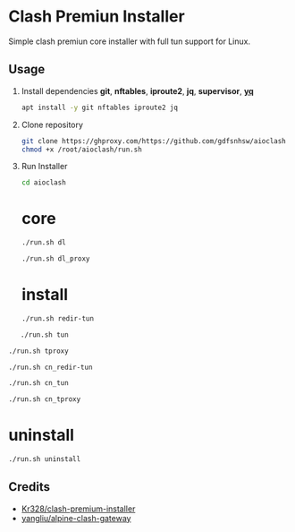 # Clash Premiun Installer

Simple clash premiun core installer with full tun support for Linux.

## Usage

1. Install dependencies **git**, **nftables**, **iproute2**, **jq**, **supervisor**, [**yq**](https://github.com/mikefarah/yq/ "https://github.com/mikefarah/yq/")

   ```bash
   apt install -y git nftables iproute2 jq
   ```

2. Clone repository

   ```bash
   git clone https://ghproxy.com/https://github.com/gdfsnhsw/aioclash aioclash && 
   chmod +x /root/aioclash/run.sh
   ```

3. Run Installer

   ```bash
   cd aioclash
   ```
   
   
   # core
   ```bash
   ./run.sh dl
   ```
   
   ```bash
   ./run.sh dl_proxy
   ```

   # install
   ```bash
   ./run.sh redir-tun
   ```

```bash
   ./run.sh tun
   ```
   
   ```bash
   ./run.sh tproxy
   ```

   ```bash
   ./run.sh cn_redir-tun
   ```

   ```bash
   ./run.sh cn_tun
   ```

   ```bash
   ./run.sh cn_tproxy
   ```

   # uninstall
   ```bash
   ./run.sh uninstall
   ```

## Credits

* [Kr328/clash-premium-installer](https://github.com/Kr328/clash-premium-installer)
* [yangliu/alpine-clash-gateway](https://github.com/yangliu/alpine-clash-gateway)
